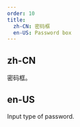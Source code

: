 ```yaml
---
order: 10
title:
  zh-CN: 密码框
  en-US: Password box
---
```


## zh-CN

密码框。

## en-US

Input type of password.
